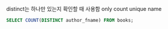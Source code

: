 
distinct는 하나만 있는지 확인할 때 사용함
only count unique name

```sql
SELECT COUNT(DISTINCT author_fname) FROM books;
```